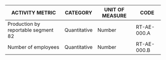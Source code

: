 | ACTIVITY METRIC | CATEGORY | UNIT OF MEASURE | CODE |
|-----------------|----------|------------------|------|
| Production by reportable segment 82 | Quantitative | Number | RT-AE-000.A |
| Number of employees | Quantitative | Number | RT-AE-000.B |
